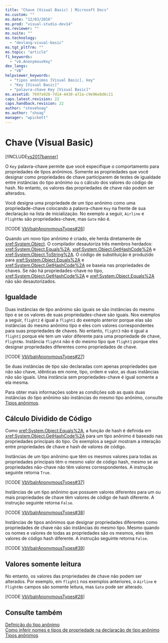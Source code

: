 ```yaml
---
title: "Chave (Visual Basic) | Microsoft Docs"
ms.custom: ""
ms.date: "12/03/2016"
ms.prod: "visual-studio-dev14"
ms.reviewer: ""
ms.suite: ""
ms.technology: 
  - "devlang-visual-basic"
ms.tgt_pltfrm: ""
ms.topic: "article"
f1_keywords: 
  - "vb.AnonymousKey"
dev_langs: 
  - "VB"
helpviewer_keywords: 
  - "tipos anônimos [Visual Basic], key"
  - "Key [Visual Basic]"
  - "palavra-chave Key [Visual Basic]"
ms.assetid: 7697a928-7d14-4430-a72a-c9e96e8d6c11
caps.latest.revision: 22
caps.handback.revision: 22
author: "stevehoag"
ms.author: "shoag"
manager: "wpickett"
---
```

# Chave (Visual Basic)
[!INCLUDE[vs2017banner](../../../csharp/includes/vs2017banner.md)]

O `Key` palavra\-chave permite que você especifique o comportamento para propriedades de tipos anônimos.  Somente as propriedades que você designar como propriedades de chave participarem de testes de igualdade entre instâncias do tipo anônimo ou o cálculo dos valores do código de hash.  No entanto, os valores das propriedades de chave não podem ser alterados.  
  
 Você designa uma propriedade de um tipo anônimo como uma propriedade\-chave colocando a palavra\-chave `Key` na frente de sua declaração na lista de inicialização.  No exemplo a seguir, `Airline` e `FlightNo` são propriedades\-chave, mas `Gate` não é.  
  
 [!CODE [VbVbalrAnonymousTypes#26](../CodeSnippet/VS_Snippets_VBCSharp/VbVbalrAnonymousTypes#26)]  
  
 Quando um novo tipo anônimo é criado, ele herda diretamente de <xref:System.Object>.  O compilador desautoriza três membros herdados: <xref:System.Object.Equals%2A>, <xref:System.Object.GetHashCode%2A> e <xref:System.Object.ToString%2A>.  O código de substituição é produzido para <xref:System.Object.Equals%2A> e <xref:System.Object.GetHashCode%2A> se baseia nas propriedades de chaves.  Se não há propriedades\-chave no tipo, <xref:System.Object.GetHashCode%2A> e <xref:System.Object.Equals%2A> não são desautorizados.  
  
## Igualdade  
 Duas instâncias de tipo anônimo são iguais se são instâncias do mesmo tipo e se os valores de suas propriedades\-chave são iguais.  Nos exemplos a seguir, `flight2` é igual a `flight1` do exemplo anterior porque elas são instâncias do mesmo anônimo tipo e eles com valores correspondentes para suas propriedades de chaves.  No entanto, `flight3` não é igual a `flight1` porque ele tem um valor diferente para uma propriedade de chave, `FlightNo`.  Instância `flight4` não é do mesmo tipo que `flight1` porque eles designar propriedades diferentes como propriedades de chave.  
  
 [!CODE [VbVbalrAnonymousTypes#27](../CodeSnippet/VS_Snippets_VBCSharp/VbVbalrAnonymousTypes#27)]  
  
 Se duas instâncias de tipo são declaradas com apenas propriedades que não são chave, idênticas em nome, tipo, ordem e valor, as duas instâncias não são iguais.  Uma instância sem propriedades\-chave é igual somente a ela mesma.  
  
 Para obter mais informações sobre as condições sob as quais duas instâncias do tipo anônimo são instâncias do mesmo tipo anônimo, consulte [Tipos anônimos](../../../visual-basic/programming-guide/language-features/objects-and-classes/anonymous-types.md).  
  
## Cálculo Dividido de Código  
 Como <xref:System.Object.Equals%2A>, a função de hash é definida em <xref:System.Object.GetHashCode%2A> para um tipo anônimo é baseado nas propriedades principais do tipo.  Os exemplos a seguir mostram a interação entre propriedades de chave e hash de valores de código.  
  
 Instâncias de um tipo anônimo que têm os mesmos valores para todas as propriedades principais têm o mesmo valor de código hash, mesmo se as propriedades não\-chave não têm valores correspondentes.  A instrução seguinte retorna `True`.  
  
 [!CODE [VbVbalrAnonymousTypes#37](../CodeSnippet/VS_Snippets_VBCSharp/VbVbalrAnonymousTypes#37)]  
  
 Instâncias de um tipo anônimo que possuem valores diferentes para um ou mais propriedades de chave têm valores de código de hash diferente.  A instrução seguinte retorna `False`.  
  
 [!CODE [VbVbalrAnonymousTypes#38](../CodeSnippet/VS_Snippets_VBCSharp/VbVbalrAnonymousTypes#38)]  
  
 Instâncias de tipos anônimos que designar propriedades diferentes como propriedades de chave não são instâncias do mesmo tipo.  Mesmo quando os nomes e valores de todas as propriedades são os mesmos, eles têm valores de código hash diferente.  A instrução seguinte retorna `False`.  
  
 [!CODE [VbVbalrAnonymousTypes#39](../CodeSnippet/VS_Snippets_VBCSharp/VbVbalrAnonymousTypes#39)]  
  
## Valores somente leitura  
 No entanto, os valores das propriedades de chave não podem ser alterados.  Por exemplo, em `flight1` nos exemplos anteriores, o `Airline` e `FlightNo` campos são somente leitura, mas `Gate` pode ser alterado.  
  
 [!CODE [VbVbalrAnonymousTypes#28](../CodeSnippet/VS_Snippets_VBCSharp/VbVbalrAnonymousTypes#28)]  
  
## Consulte também  
 [Definição do tipo anônimo](../../../visual-basic/programming-guide/language-features/objects-and-classes/anonymous-type-definition.md)   
 [Como inferir nomes e tipos de propriedade na declaração de tipo anônimo](../../../visual-basic/programming-guide/language-features/objects-and-classes/how-to-infer-property-names-and-types-in-anonymous-type-declarations.md)   
 [Tipos anônimos](../../../visual-basic/programming-guide/language-features/objects-and-classes/anonymous-types.md)
